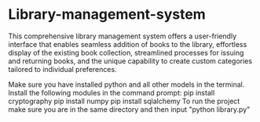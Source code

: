 # Library-management-system
This comprehensive library management system offers a user-friendly interface that enables seamless addition of books to the library, effortless display of the existing book collection, streamlined processes for issuing and returning books, and the unique capability to create custom categories tailored to individual preferences.

Make sure you have installed python and all other models in the terminal.
Install the following modules in the command prompt:
pip install cryptography
pip install numpy
pip install sqlalchemy
To run the project make sure you are in the same directory and then input "python library.py"

